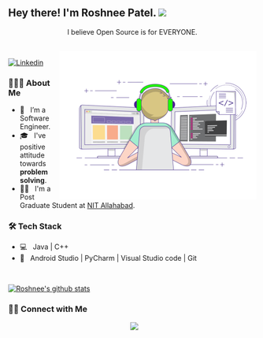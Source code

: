 <h2> Hey there! I'm Roshnee Patel. <img src="https://github.com/souvikguria98/souvikguria98/blob/master/Hi.gif" width="25"></h2>
<p align="center">I believe Open Source is for EVERYONE.</p>
<br>
<img align="right" alt="GIF" src="https://raw.githubusercontent.com/devSouvik/devSouvik/master/gif3.gif" width="400"/>

[![Linkedin](https://img.shields.io/badge/-LinkedIn-blue?style=flat&logo=Linkedin&logoColor=white)](https://www.linkedin.com/in/roshnee-verma/)

<h3> 👨🏻‍💻 About Me </h3>

- 🔭 &nbsp; I’m a Software Engineer.
- 🎓 &nbsp; I've positive attitude towards <strong>problem solving</strong>.
- 👨‍🎓 &nbsp; I'm a Post Graduate Student at [NIT Allahabad](https://www.nitt.edu/).

<h3>🛠 Tech Stack</h3>

- 💻 &nbsp; Java | C++
- 🔧 &nbsp; Android Studio | PyCharm | Visual Studio code | Git

<br>

[![Roshnee's github stats](https://github-readme-stats.vercel.app/api?username=Roshnee-Patel&card_width=400)](https://github.com/sauravgpt/github-readme-stats)

<h3> 🤝🏻 Connect with Me </h3>

<div align="center">

</div>

<p align="center">
&nbsp; <a href="https://www.linkedin.com/in/roshnee-verma/" target="_blank" rel="noopener noreferrer"><img src="https://img.icons8.com/plasticine/100/000000/linkedin.png" width="50" /></a>
</p>

